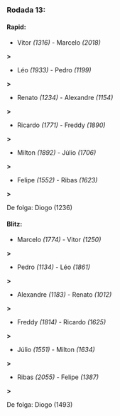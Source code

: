### Rodada 13:

#### Rapid:

* Vitor *(1316)*     -     Marcelo *(2018)*

 **>** 
* Léo *(1933)*     -     Pedro *(1199)*

 **>** 
* Renato *(1234)*     -     Alexandre *(1154)*

 **>** 
* Ricardo *(1771)*     -     Freddy *(1890)*

 **>** 
* Milton *(1892)*     -     Júlio *(1706)*

 **>** 
* Felipe *(1552)*     -     Ribas *(1623)*

 **>** 

De folga: Diogo (1236)

#### Blitz:

* Marcelo *(1774)*     -     Vitor *(1250)*

 **>** 
* Pedro *(1134)*     -     Léo *(1861)*

 **>** 
* Alexandre *(1183)*     -     Renato *(1012)*

 **>** 
* Freddy *(1814)*     -     Ricardo *(1625)*

 **>** 
* Júlio *(1551)*     -     Milton *(1634)*

 **>** 
* Ribas *(2055)*     -     Felipe *(1387)*

 **>** 

De folga: Diogo (1493)

